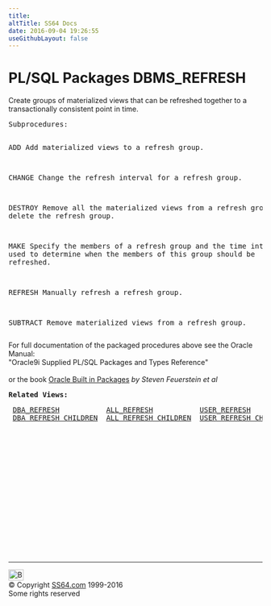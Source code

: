 ```yaml
---
title:
altTitle: SS64 Docs
date: 2016-09-04 19:26:55
useGithubLayout: false
---
```

<!-- #BeginLibraryItem "/Library/head_orapack.lbi" --><!-- #EndLibraryItem --><h1>PL/SQL Packages DBMS_REFRESH</h1> 
<p>Create groups of materialized views that can be refreshed together 
  to a transactionally consistent point in time. </p>
<pre>Subprocedures:

ADD      Add materialized views to a refresh group.  

CHANGE   Change the refresh interval for a refresh group.  

DESTROY  Remove all the materialized views from a refresh group and
         delete the refresh group.  

MAKE     Specify the members of a refresh group and the time interval
         used to determine when the members of this group should be refreshed.  

REFRESH  Manually refresh a refresh group.  

SUBTRACT Remove materialized views from a refresh group.   </pre>
<p><span class="body">For full documentation of the packaged procedures above see the Oracle Manual:<br>
"Oracle9i Supplied PL/SQL Packages and Types Reference"<b><br>
<br>
</b>or the book <a href="../links/orasqllinks.html">Oracle Built in Packages</a> 
<i>by Steven Feuerstein et al</i></span></p>
<pre><span class="body"><b>Related Views:</b></span> </pre>
<pre> <a href="../orad/DBA_REFRESH.html">DBA_REFRESH</a>           <a href="../orad/ALL_REFRESH.html">ALL_REFRESH</a>           <a href="../orad/USER_REFRESH.html">USER_REFRESH</a> 
 <a href="../orad/DBA_REFRESH_CHILDREN.html">DBA_REFRESH_CHILDREN</a>  <a href="../orad/ALL_REFRESH_CHILDREN.html">ALL_REFRESH_CHILDREN</a>  <a href="../orad/USER_REFRESH_CHILDREN.html">USER_REFRESH_CHILDREN</a> </pre><!-- #BeginLibraryItem "/Library/foot_ora.lbi" --><p>
<!-- oracle-footer -->
<ins class="adsbygoogle" style="display:inline-block;width:300px;height:250px" data-ad-client="ca-pub-6140977852749469" data-ad-slot="4275490898"></ins>
<script>
(adsbygoogle = window.adsbygoogle || []).push({});
</script></p>
<hr>
<div id="bl" class="footer"><a href="DBMS_REFRESH.html#"><img src="../images/top.png" width="30" height="22" alt="Back to the Top"></a></div>
<div id="br" class="footer, tagline">© Copyright <a href="../index.html">SS64.com</a> 1999-2016<br>
Some rights reserved</div><!-- #EndLibraryItem -->

